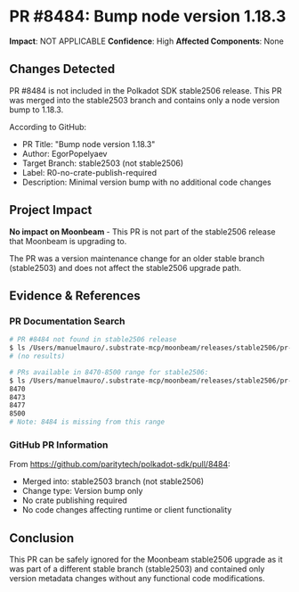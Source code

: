 # PR #8484: Bump node version 1.18.3

**Impact**: NOT APPLICABLE
**Confidence**: High
**Affected Components**: None

## Changes Detected

PR #8484 is not included in the Polkadot SDK stable2506 release. This PR was merged into the stable2503 branch and contains only a node version bump to 1.18.3.

According to GitHub:
- PR Title: "Bump node version 1.18.3"
- Author: EgorPopelyaev
- Target Branch: stable2503 (not stable2506)
- Label: R0-no-crate-publish-required
- Description: Minimal version bump with no additional code changes

## Project Impact

**No impact on Moonbeam** - This PR is not part of the stable2506 release that Moonbeam is upgrading to.

The PR was a version maintenance change for an older stable branch (stable2503) and does not affect the stable2506 upgrade path.

## Evidence & References

### PR Documentation Search
```bash
# PR #8484 not found in stable2506 release
$ ls /Users/manuelmauro/.substrate-mcp/moonbeam/releases/stable2506/pr-docs/ | grep 8484
# (no results)

# PRs available in 8470-8500 range for stable2506:
$ ls /Users/manuelmauro/.substrate-mcp/moonbeam/releases/stable2506/pr-docs/ | awk -F'[_.]' '/^pr_/ {print $2}' | sort -n | awk '$1 >= 8470 && $1 <= 8500'
8470
8473
8477
8500
# Note: 8484 is missing from this range
```

### GitHub PR Information
From https://github.com/paritytech/polkadot-sdk/pull/8484:
- Merged into: stable2503 branch (not stable2506)
- Change type: Version bump only
- No crate publishing required
- No code changes affecting runtime or client functionality

## Conclusion

This PR can be safely ignored for the Moonbeam stable2506 upgrade as it was part of a different stable branch (stable2503) and contained only version metadata changes without any functional code modifications.

